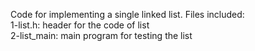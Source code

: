 Code for implementing a single linked list. Files included: <br>
1-list.h: header for the code of list  <br>
2-list_main: main program for testing the list 
